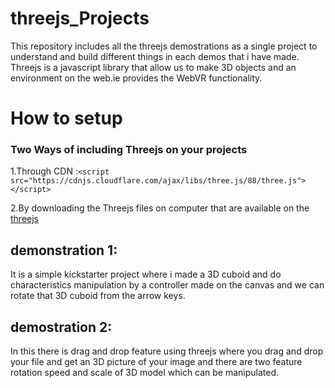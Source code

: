 # threejs_Projects

This repository includes all the threejs demostrations as a single project to understand and build different things in each demos that i have made.
Threejs is a javascript library that allow us to make 3D objects and an environment on the web.ie provides the WebVR functionality. 

# How to setup
### Two Ways of including Threejs on your projects
1.Through CDN :``` <script src="https://cdnjs.cloudflare.com/ajax/libs/three.js/88/three.js"></script> ```

2.By downloading the Threejs files on computer that are available on the [threejs](https://threejs.org/)


## demonstration 1:
It is a simple kickstarter project where i made a 3D cuboid and do characteristics manipulation by a controller made on the canvas
and we can rotate that 3D cuboid from the arrow keys.

## demostration 2:

In this there is drag and drop feature using threejs where you drag and drop your file and get an 3D picture of your image and there are two feature rotation speed and scale of 3D model which can be manipulated.
